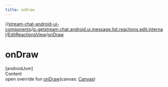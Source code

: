 ```yaml
---
title: onDraw
---
```

//[stream-chat-android-ui-components](../../../index.md)/[io.getstream.chat.android.ui.message.list.reactions.edit.internal](../index.md)/[EditReactionsView](index.md)/[onDraw](onDraw.md)



# onDraw  
[androidJvm]  
Content  
open override fun [onDraw](onDraw.md)(canvas: [Canvas](https://developer.android.com/reference/kotlin/android/graphics/Canvas.html))  



